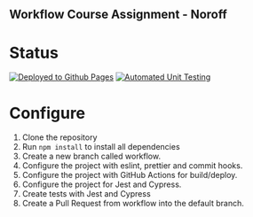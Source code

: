 ## Workflow Course Assignment - Noroff

# Status

[![Deployed to Github Pages](https://github.com/mariarolstadmartinez/social-media-client/actions/workflows/pages.yml/badge.svg)](https://github.com/mariarolstadmartinez/social-media-client/actions/workflows/pages.ymll)
[![Automated Unit Testing](https://github.com/mariarolstadmartinez/social-media-client/actions/workflows/unit-test.yml/badge.svg)](https://github.com/mariarolstadmartinez/social-media-client/actions/workflows/unit-test.yml)

# Configure 

1. Clone the repository
2. Run `npm install` to install all dependencies
3. Create a new branch called workflow.
4. Configure the project with eslint, prettier and commit hooks.
5. Configure the project with GitHub Actions for build/deploy.
6. Configure the project for Jest and Cypress.
7. Create tests with Jest and Cypress
8. Create a Pull Request from workflow into the default branch.


